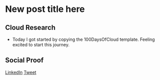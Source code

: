 <!-- This is a template you can use for quick progress days. It removes a lot of the steps we encourage you to share in the longer template 000-DAY-ARTICLE-LONG-TEMPLATE.MD-->

# New post title here

## Cloud Research

- Today I got started by copying the 100DaysOfCloud template. Feeling excited to start this journey.

## Social Proof


[LinkedIn](https://www.linkedin.com/posts/shamikaearle_100daysofcloud-activity-6830996659917344768-KZ-K)
[Tweet](https://twitter.com/mika_msLee/status/1425232545168470017?s=20)
